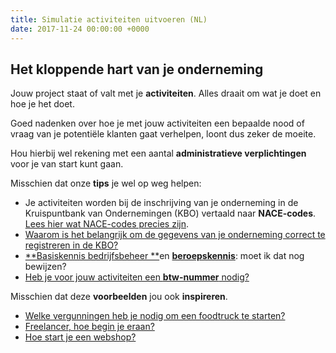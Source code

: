 ```yaml
---
title: Simulatie activiteiten uitvoeren (NL)
date: 2017-11-24 00:00:00 +0000
---
```

## Het kloppende hart van je onderneming

Jouw project staat of valt met je **activiteiten**. Alles draait om wat je doet en hoe je het doet.

Goed nadenken over hoe je met jouw activiteiten een bepaalde nood of vraag van je potentiële klanten gaat verhelpen, loont dus zeker de moeite.

Hou hierbij wel rekening met een aantal **administratieve verplichtingen** voor je van start kunt gaan.

Misschien dat onze **tips** je wel op weg helpen:

* Je activiteiten worden bij de inschrijving van je onderneming in de Kruispuntbank van Ondernemingen (KBO) vertaald naar **NACE-codes**. [Lees hier wat NACE-codes precies zijn](https://www.xerius.be/nacebel-codes-je-activiteiten-registreren-in-de-kbo).
* [Waarom is het belangrijk om de gegevens van je onderneming correct te registreren in de KBO?](http://blog.xerius.be/zelfstandigen/waarom-correcte-bedrijfsgegevens-in-de-kbo-cruciaal-zijn)
* [**Basiskennis bedrijfsbeheer **](https://www.xerius.be/zelfstandigen/start-eigen-zaak/basiskennis-bedrijfsbeheer/)en [**beroepskennis**](https://www.xerius.be/zelfstandigen/start-eigen-zaak/beroepskennis/): moet ik dat nog bewijzen?
* [Heb je voor jouw activiteiten een **btw-nummer** nodig?](https://www.xerius.be/btw-voor-starters-wat-moet-je-weten)

Misschien dat deze **voorbeelden** jou ook **inspireren**.

* [Welke vergunningen heb je nodig om een foodtruck te starten?](https://www.xerius.be/blog/welke-vergunningen-heb-je-nodig-om-een-food-truck-te-beginnen)
* [Freelancer, hoe begin je eraan?](https://www.xerius.be/blog/freelancer-worden-hoe-begin-je-eraan/)
* [Hoe start je een webshop?](https://www.xerius.be/blog/een-webshop-starten-hoe-begin-ik-eraan/)